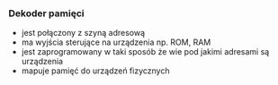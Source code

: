 ### Dekoder pamięci
- jest połączony z szyną adresową
- ma wyjścia sterujące na urządzenia np. ROM, RAM
- jest zaprogramowany w taki sposób że wie pod jakimi adresami są urządzenia
- mapuje pamięć do urządzeń fizycznych